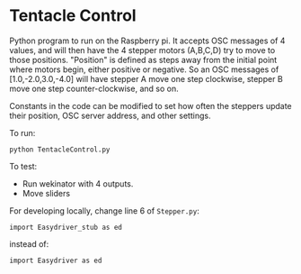 Tentacle Control
===

Python program to run on the Raspberry pi. It accepts OSC messages of 4 values, and will then have the 4 stepper motors (A,B,C,D) try to move to those positions. "Position" is defined as steps away from the initial point where motors begin, either positive or negative. So an OSC messages of [1.0,-2.0,3.0,-4.0] will have stepper A move one step clockwise, stepper B move one step counter-clockwise, and so on.

Constants in the code can be modified to set how often the steppers update their position, OSC server address, and other settings. 

To run:

    python TentacleControl.py

To test:
 - Run wekinator with 4 outputs.
 - Move sliders

For developing locally, change line 6 of `Stepper.py`:

	import Easydriver_stub as ed

instead of:

	import Easydriver as ed
